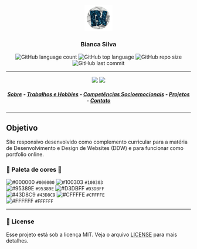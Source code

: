 <p align="center"> <img width="15%" src="./img/icones/allogo.png"></img> </p>
<h3 align="center">Bianca Silva</h3>

<p align="center">
    <img alt="GitHub language count" src="https://img.shields.io/github/languages/count/BiancaFSilva/Site">
    <img alt="GitHub top language" src="https://img.shields.io/github/languages/top/BiancaFSilva/Site">
    <img alt="GitHub repo size" src="https://img.shields.io/github/repo-size/BiancaFSilva/Site">
    <img alt="GitHub last commit" src="https://img.shields.io/github/last-commit/BiancaFSilva/Site">
</p>

---

<p align="center"> 
    <img width="65%" src="https://user-images.githubusercontent.com/60801421/102545391-f124f280-4094-11eb-8e90-2ae074b8b2c0.png"></img> 
    <img width="15%" src="https://user-images.githubusercontent.com/60801421/102546555-97bdc300-4096-11eb-9518-00712d730919.jpeg"></img> 
</p>    

<h5 align="center">
<a href="https://biancafsilva.github.io/Site/#sobre">Sobre</a> - <a href="https://biancafsilva.github.io/Site/#especial">Trabalhos e Hobbies</a> - <a href="https://biancafsilva.github.io/Site/#socio">Competências Socioemocionais</a> - <a href="https://biancafsilva.github.io/Site/#projeto">Projetos</a> - <a href="https://biancafsilva.github.io/Site/#contato">Contato</a>
</h5>

---

## Objetivo 
Site responsivo desenvolvido como complemento curricular para a matéria de Desenvolvimento e Design de Websites (DDW) e para funcionar como portfolio online.

### :art: Paleta de cores :art:
![#000000](https://placehold.it/15/000000/000000?text=+) `#000000`
![#100303](https://placehold.it/15/100303/000000?text=+) `#100303` <br>
![#95389E](https://placehold.it/15/95389E/000000?text=+) `#95389E`
![#D3DBFF](https://placehold.it/15/D3DBFF/000000?text=+) `#D3DBFF` <br>
![#43D8C9](https://placehold.it/15/43D8C9/000000?text=+) `#43D8C9`
![#CFFFFE](https://placehold.it/15/CFFFFE/000000?text=+) `#CFFFFE`<br>
![#FFFFFF](https://placehold.it/15/FFFFFF/000000?text=+) `#FFFFFF`


---

### :memo: License
Esse projeto está sob a licença MIT. Veja o arquivo [LICENSE](LICENSE) para mais detalhes.

